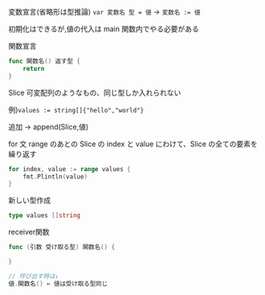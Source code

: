 変数宣言(省略形は型推論)
`var 変数名 型 = 値` → `変数名 := 値`

初期化はできるが,値の代入は main 関数内でやる必要がある

関数宣言

```go
func 関数名() 返す型 {
    return
}
```

Slice 可変配列のようなもの、同じ型しか入れられない

例)`values := string[]{"hello","world"}`

追加 → append(Slice,値)

for 文
range のあとの Slice の index と value にわけて、Slice の全ての要素を繰り返す

```go
for index, value := range values {
    fmt.Plintln(value)
}
```

新しい型作成

```go
type values []string
```

receiver関数

```go
func (引数 受け取る型) 関数名() {

}

// 呼び出す時は↓
値.関数名() ← 値は受け取る型同じ

```
